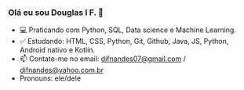 ### Olá eu sou Douglas I F. 👋

- 💻 Praticando com Python, SQL, Data science e Machine Learning.
- ✅    Estudando: HTML, CSS, Python, Git, Github, Java, JS, Python, Android nativo e Kotlin.                            
- 📫 Contate-me no email: difnandes07@gmail.com / difnandes@yahoo.com.br
- Pronouns: ele/dele
